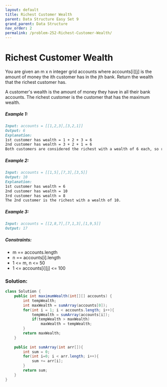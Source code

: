 ```yaml
---
layout: default
title: Richest Customer Wealth
parent: Data Structure Easy Set 9
grand_parent: Data Structure
nav_order: 2
permalink: /problem-252-Richest-Customer-Wealth/
---
```

# Richest Customer Wealth
You are given an m x n integer grid accounts where accounts[i][j] is the amount of money the i​​​​​​​​​​​th​​​​ customer has in the j​​​​​​​​​​​th​​​​ bank. Return the wealth that the richest customer has.

A customer's wealth is the amount of money they have in all their bank accounts. The richest customer is the customer that has the maximum wealth.

##### Example 1:
```markdown
Input: accounts = [[1,2,3],[3,2,1]]
Output: 6
Explanation:
1st customer has wealth = 1 + 2 + 3 = 6
2nd customer has wealth = 3 + 2 + 1 = 6
Both customers are considered the richest with a wealth of 6 each, so return 6.
```
##### Example 2:
```markdown
Input: accounts = [[1,5],[7,3],[3,5]]
Output: 10
Explanation:
1st customer has wealth = 6
2nd customer has wealth = 10
3rd customer has wealth = 8
The 2nd customer is the richest with a wealth of 10.
```
##### Example 3:
```markdown
Input: accounts = [[2,8,7],[7,1,3],[1,9,5]]
Output: 17
```
##### Constraints:
* m == accounts.length
* n == accounts[i].length
* 1 <= m, n <= 50
* 1 <= accounts[i][j] <= 100

### Solution:
```java
class Solution {
    public int maximumWealth(int[][] accounts) {
        int tempWealth;
        int maxWealth = sumArray(accounts[0]); 
        for(int i = 1; i < accounts.length; i++){
            tempWealth = sumArray(accounts[i]);
            if(tempWealth > maxWealth)
                maxWealth = tempWealth;
        }
        return maxWealth;
    }
    
    public int sumArray(int arr[]){
        int sum = 0;
        for(int i=0; i < arr.length; i++){
            sum += arr[i];
        }
        return sum;
    }
}
```